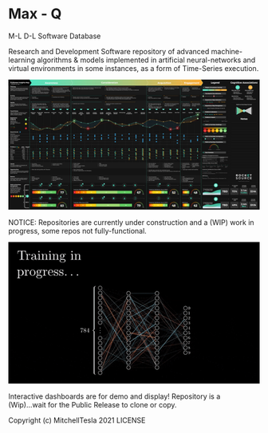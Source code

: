 # Max - Q    
M-L D-L Software Database

Research and Development Software repository of advanced machine-learning algorithms & models implemented
in artificial neural-networks and virtual environments in some instances, as a form of Time-Series execution.
<p align="center">
  <img src="CIM_animted_-4.gif" alt="demo" />
</p>

NOTICE: Repositories are currently under construction and a (WIP) work in progress, some repos not fully-functional.
<p align="center">
  <img src="BitesizedWeeBlacklemur-max-1mb.gif" alt="demo" />
</p>


  

Interactive dashboards are for demo and display!
Repository is a (Wip)...wait for the Public Release to clone or copy. 

Copyright (c) MitchellTesla  2021 LICENSE
